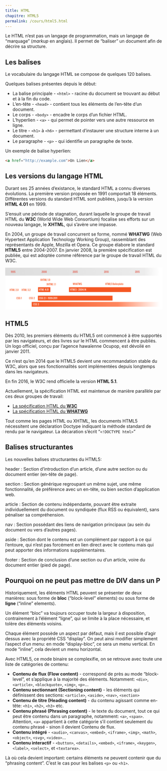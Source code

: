 ```yaml
---
title: HTML
chapitre: HTML5
permalink: /cours/html5.html
---
```


Le HTML n’est pas un langage de programmation, mais un langage de “marquage”
(_markup_ en anglais). Il permet de “baliser” un document afin de décrire
sa structure.

Les balises
-----------

Le vocabulaire du langage HTML se compose de quelques 120 balises.

Quelques balises présentes depuis le début:

- La balise principale - `<html>` - racine du document se trouvant au début et
  à la fin du code.
- L’en-tête - `<head>` - contient tous les éléments de
  l’en-tête d’un document.
- Le corps - `<body>` - encadre le corps d’un fichier HTML.
- L’hyperlien - `<a>` - qui permet de pointer vers une autre
  ressource en ligne.
- Le titre - `<h1>` à `<h6>` - permettant
  d’instaurer une structure interne à un document.
- Le paragraphe - `<p>` - qui identifie un paragraphe de texte.

Un exemple de balise hyperlien:

```html
<a href="http://example.com">Un Lien</a>
```

Les versions du langage HTML
----------------------------

Durant ses 25 années d’existance, le standard HTML a connu diverses évolutions.
La première version proposée en 1991 comportait 18 éléments. Différentes
versions du standard HTML sont publiées, jusqu’à la version <b>HTML 4.01</b> en
1999.

S’ensuit une période de stagnation, durant laquelle le groupe de travail HTML
du **W3C** (World Wide Web Consortium) focalise ses efforts sur un nouveau
langage, le **XHTML**, qui s’avère une impasse.

En 2004, un groupe de travail concurrent se forme, nommé **WHATWG** (Web
Hypertext Application Technology Working Group), rassemblant des représentants
de Apple, Mozilla et Opera. Ce groupe élabore le standard **HTML5** entre
2004-2007. En janvier 2008, la première spécification est publiée, qui est
adoptée comme référence par le groupe de travail HTML du W3C.

![](../imgs/cours/standards-timeline-html-by-cours-web.ch.png)

HTML5
-----

Dès 2010, les premiers éléments du HTML5 ont commencé à être supportés par les
navigateurs, et des livres sur le HTML commencent à être publiés. Un logo
officiel, conçu par l’agence hawaïenne Ocupop, est dévoilé en janvier 2011.

Ce n’est qu’en 2014 que le HTML5 devient une recommandation stable du W3C,
alors que ses fonctionnalités sont implémentées depuis longtemps dans les
navigateurs.

En fin 2016, le W3C rend officielle la version **HTML 5.1**.

Actuellement, la spécification HTML est maintenue de manière parallèle par ces
deux groupes de travail:

- [La spécification HTML du **W3C**](https://w3c.github.io/html/)
- [La spécification HTML du **WHATWG**](https://html.spec.whatwg.org/multipage/)

Tout comme les pages HTML ou XHTML, les documents HTML5 nécessitent une
déclaration Doctype indiquant la méthode standard de rendu par le navigateur.
La décaration s’écrit “`<!DOCTYPE html>`”

Balises structurantes
---------------------

Les nouvelles balises structurantes du HTML5:

header
: Section d’introduction d’un article, d’une autre section ou du document
entier (en-tête de page).

section
: Section générique regroupant un même sujet, une même fonctionnalité, de
préférence avec un en-tête, ou bien section d’application web.

article
: Section de contenu indépendante, pouvant être extraite individuellement du
document ou syndiquée (flux RSS ou équivalent), sans pénaliser sa
compréhension.

nav
: Section possédant des liens de navigation principaux (au sein du document ou
vers d’autres pages).

aside
: Section dont le contenu est un complément par rapport à ce qui l’entoure, qui
n’est pas forcément en lien direct avec le contenu mais qui peut apporter des
informations supplémentaires.

footer
: Section de conclusion d’une section ou d’un article, voire du document entier
(pied de page).

Pourquoi on ne peut pas mettre de DIV dans un P
-----------------------------------------------

Historiquement, les éléments HTML peuvent se présenter de deux manières: sous
forme de **bloc** (“block-level” elements) ou sous forme de **ligne**
(“inline” elements).

Un élément “bloc” va toujours occuper toute la largeur à disposition,
contrairement à l’élément “ligne”, qui se limite à la place nécessaire, et
tolère des éléments voisins.

Chaque élément possède un aspect par défaut, mais il est possible d’agir dessus
avec la propriété CSS “display”. On peut ainsi modifier simplement l’aspect
d’un menu: en mode “display-bloc”, ce sera un menu vertical. En mode “inline”,
cela devient un menu horizontal.

Avec HTML5, ce mode binaire se complexifie, on se retrouve avec toute une liste
de catégories de contenu:

- **Contenu de flux (Flow content)** - correspond de près au mode
  “block-level”, et s’applique à la majorité des éléments. Notamment:
  `<div>`, `<article>`, `<blockquote>`, `<img>`, `<p>`...
- **Contenu sectionnant (Sectioning content)** - les éléments qui définissent
  des sections: `<article>`, `<aside>`, `<nav>`, `<section>`
- **Contenu de titre (Heading content)** - du contenu agissant comme en-tête:
  `<h1>`, `<h2>`, `<h3>` etc.
- **Contenu phrasé (Phrasing content)** - le texte du document, tout ce qui
  peut être contenu dans un paragraphe, notamment: `<a>`, `<span>`. Attention,
  `<a>` appartient à
  cette catégorie s’il contient seulement du contenu phrasé - sinon il devient
  Contenu de flux.
- **Contenu intégré** - `<audio>`, `<canvas>`, `<embed>`, `<iframe>`, `<img>`,
  `<math>`, `<object>`, `<svg>`, `<video>`...
- **Contenu interactif** - `<button>`, `<details>`, `<embed>`, `<iframe>`,
  `<keygen>`, `<label>`, `<select>`, et `<textarea>`.

Là où cela devient important: certains éléments ne peuvent contenir que du
“phrasing content”. C’est le cas pour les balises `<p>` ou `<h1>`.
